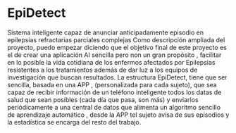 # EpiDetect
Sistema inteligente capaz de anunciar  anticipadamente episodio en epilepsias refractarias parciales complejas
Como descripción ampliada del proyecto, puedo empezar diciendo que el objetivo final de este proyecto es el de crear una aplicación AI sencilla pero non un gran propósito , facilitar en lo posible la vida cotidiana de los enfermos afectados por Epilepsias resistentes a los tratamientos además de dar luz a los equipos de investigación que buscan resultados.
La estructura EpiDetect, tiene que ser sencilla, basada en una APP , (personalizada para cada sujeto), que sea capaz de recibir información de un teléfono inteligente todos los datas de salud que sean posibles (cada día que pasa, son más) y enviarlos periódicamente a una central de datos que alimenta un algoritmo sencillo de aprendizaje automático , desde la APP tel sujeto avisa de sus episodios y la estadística se encarga del resto del trabajo.
